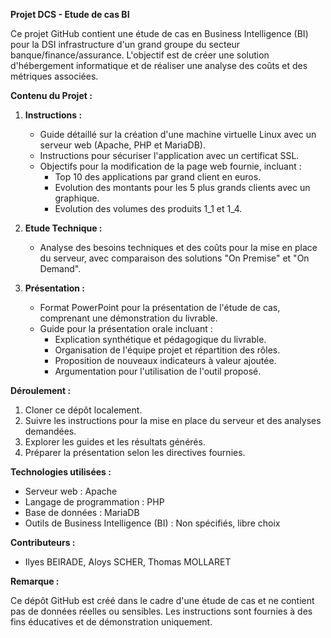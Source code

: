 **Projet DCS - Etude de cas BI**

Ce projet GitHub contient une étude de cas en Business Intelligence (BI) pour la DSI infrastructure d'un grand groupe du secteur banque/finance/assurance. L'objectif est de créer une solution d'hébergement informatique et de réaliser une analyse des coûts et des métriques associées.

**Contenu du Projet :**

1. **Instructions :**
   - Guide détaillé sur la création d'une machine virtuelle Linux avec un serveur web (Apache, PHP et MariaDB).
   - Instructions pour sécuriser l'application avec un certificat SSL.
   - Objectifs pour la modification de la page web fournie, incluant :
     - Top 10 des applications par grand client en euros.
     - Evolution des montants pour les 5 plus grands clients avec un graphique.
     - Evolution des volumes des produits 1_1 et 1_4.

2. **Etude Technique :**
   - Analyse des besoins techniques et des coûts pour la mise en place du serveur, avec comparaison des solutions "On Premise" et "On Demand".

3. **Présentation :**
   - Format PowerPoint pour la présentation de l'étude de cas, comprenant une démonstration du livrable.
   - Guide pour la présentation orale incluant :
     - Explication synthétique et pédagogique du livrable.
     - Organisation de l'équipe projet et répartition des rôles.
     - Proposition de nouveaux indicateurs à valeur ajoutée.
     - Argumentation pour l'utilisation de l'outil proposé.

**Déroulement :**

1. Cloner ce dépôt localement.
2. Suivre les instructions pour la mise en place du serveur et des analyses demandées.
3. Explorer les guides et les résultats générés.
4. Préparer la présentation selon les directives fournies.

**Technologies utilisées :**

- Serveur web : Apache
- Langage de programmation : PHP
- Base de données : MariaDB
- Outils de Business Intelligence (BI) : Non spécifiés, libre choix

**Contributeurs :**

- Ilyes BEIRADE, Aloys SCHER, Thomas MOLLARET

**Remarque :**

Ce dépôt GitHub est créé dans le cadre d'une étude de cas et ne contient pas de données réelles ou sensibles. Les instructions sont fournies à des fins éducatives et de démonstration uniquement.
